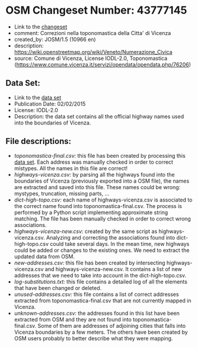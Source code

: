 # OSM Changeset Number: 43777145
 - Link to the [changeset]
 - comment: Correzioni nella toponomastica della Citta' di Vicenza
 - created_by: JOSM/1.5 (10966 en)
 - description: https://wiki.openstreetmap.org/wiki/Veneto/Numerazione_Civica
 - source: Comune di Vicenza, License IODL-2.0, Toponomastica (https://www.comune.vicenza.it/servizi/opendata/opendata.php/76206)

## Data Set:
 - Link to the [data set]
 - Publication Date: 02/02/2015
 - License: IODL-2.0
 - Description: the data set contains all the official highway names used into the boundaries of Vicenza.

## File descriptions:
 - *toponomastica-final.csv:* this file has been created by processing this [data set]. Each address was manually checked in order to correct mistypes. All the names in this file are correct!
 - *highways-vicenza.csv:* by parsing all the highways found into the boundaries of Vicenza (previously exported into a OSM file), the names are extracted and saved into this file. These names could be wrong: mystypes, truncation, missing parts, ...
 - *dict-high-topo.csv:* each name of highways-vicenza.csv is associated to the correct name found into toponomastica-final.csv. The process is performed by a Python script implementing approximate string matching. The file has been manually checked in order to correct wrong associations.
 - *highways-vicenza-new.csv:* created by the same script as highways-vicenza.csv. Analyzing and correcting the associations found into dict-high-topo.csv could take several days. In the mean time, new highways could be added or changes to the existing ones. We need to extract the updated data from OSM.
 - *new-addresses.csv:* this file has been created by intersecting highways-vicenza.csv and highways-vicenza-new.csv. It contains a list of new addresses that we need to take into account in the dict-high-topo.csv.
 - *log-substitutions.txt:* this file contains a detailed log of all the elements that have been changed or deleted.
 - *unused-addresses.csv:* this file contains a list of correct addresses extracted from toponomastica-final.csv that are not currently mapped in Vicenza.
 - *unknown-addresses.csv:* the addresses found in this list have been extracted from OSM and they are not found into toponomastica-final.csv. Some of them are addresses of adjoining cities that falls into Vicenza boundaries by a few meters. The others have been created by OSM users probably to better describe what they were mapping.

  [data set]: <https://www.comune.vicenza.it/servizi/opendata/opendata.php/76206>
  [changeset]: <http://www.openstreetmap.org/changeset/43777145>
